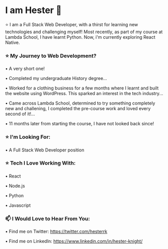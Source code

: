 # I am Hester 👋



⭐ I am a Full Stack Web Developer, with a thirst for learning new technologies and challenging myself!
Most recently, as part of my course at Lambda School, I have learnt Python. Now, i'm currently exploring React Native. 


### ⭐ My Journey to Web Development?

• A very short one! 

• Completed my undergraduate History degree...

• Worked for a clothing business for a few months where I learnt and built the website using WordPress. This sparked an interest in the tech industry...

• Came across Lambda School, determined to try something completely new and challening, I completed the pre-course work and loved every second of it!...

• 11 months later from starting the course, I have not looked back since!


### ⭐  I'm Looking For:

• A Full Stack Web Developer position

### ⭐ Tech I Love Working With:

• React

• Node.js

• Python

• Javascript


### 📫 I Would Love to Hear From You: 
• Find me on Twitter: https://twitter.com/hesterrk

• Find me on LinkedIn: https://www.linkedin.com/in/hester-knight/





